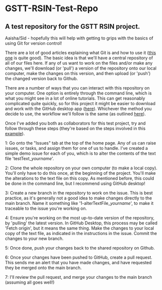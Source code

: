 # GSTT-RSIN-Test-Repo
## A test repository for the GSTT RSIN project.

Aaisha/Sid - hopefully this will help with getting to grips with the basics of using Git for version control!

There are a lot of good articles explaining what Git is and how to use it ([this one](https://kinsta.com/knowledgebase/what-is-github/) is quite good). The basic idea is that we'll have a central repository of all of our files here. If any of us want to work on the files and/or make any changes, we'll download (or 'pull') a version of the repository onto our local computer, make the changes on this version, and then upload (or 'push') the changed version back to Github. 

There are a number of ways that you can interact with this repository on your computer. One option is entirely through the command line, which is what you might see in a lot of online tutorials. This can get reasonably complicated quite quickly, so for this project it might be easier to download and work with the GitHub desktop app ([here](https://docs.github.com/en/desktop/overview/getting-started-with-github-desktop)). Whichever the method you decide to use, the workflow we'll follow is the same (as outlined [here](https://docs.github.com/en/get-started/using-github/github-flow)).

Once I've added you both as collaborators for this test project, try and follow through these steps (they're based on the steps involved in this [example](https://www.freecodecamp.org/news/how-to-use-git-and-github-in-a-team-like-a-pro/)).

1: Go onto the "Issues" tab at the top of the home page. Any of us can raise issues, or tasks, and assign them for one of us to handle. I've created a simple demo issue for each of you, which is to alter the contents of the text file 'testText_*yourname*'.

2: Clone the whole repository on your own computer (to make a local copy). You'll only have to do this once, at the beginning of the project. You'll make the alterations to the text file on this copy. As mentioned before, this could be done in the command line, but I recommend using GitHub desktop!

3: Create a new branch in the repository to work on the issue. This is best practice, as it's generally not a good idea to make changes directly to the main branch. Name it something like '1-alterTextFile_*yourname*', to make it traceable to the issue you're working on.

4: Ensure you're working on the most up-to-date version of the repository, by 'pulling' the latest version. In GitHub Desktop, this process may be called 'Fetch origin', but it means the same thing. Make the changes to your local copy of the text file, as indicated in the instructions in the issue. Commit the changes to your new branch.

5: Once done, push your changes back to the shared repository on Github.

6: Once your changes have been pushed to GitHub, create a pull request. This sends me an alert that you have made changes, and have requested they be merged onto the main branch.

7: I'll review the pull request, and merge your changes to the main branch (assuming all goes well!)
